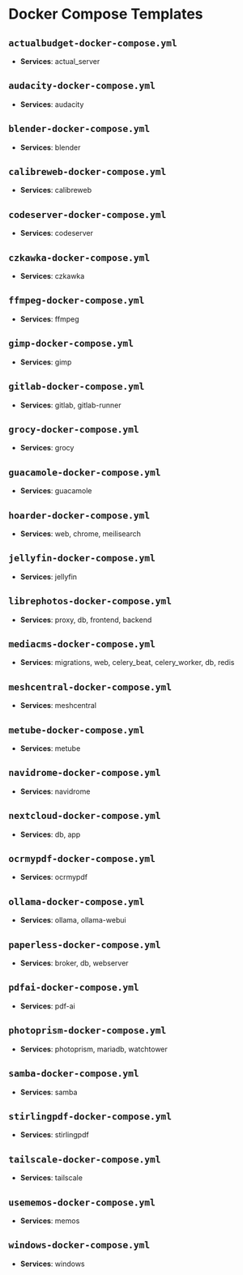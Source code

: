 # Docker Compose Templates

## `actualbudget-docker-compose.yml`
- **Services**: actual_server

## `audacity-docker-compose.yml`
- **Services**: audacity

## `blender-docker-compose.yml`
- **Services**: blender

## `calibreweb-docker-compose.yml`
- **Services**: calibreweb

## `codeserver-docker-compose.yml`
- **Services**: codeserver

## `czkawka-docker-compose.yml`
- **Services**: czkawka

## `ffmpeg-docker-compose.yml`
- **Services**: ffmpeg

## `gimp-docker-compose.yml`
- **Services**: gimp

## `gitlab-docker-compose.yml`
- **Services**: gitlab, gitlab-runner

## `grocy-docker-compose.yml`
- **Services**: grocy

## `guacamole-docker-compose.yml`
- **Services**: guacamole

## `hoarder-docker-compose.yml`
- **Services**: web, chrome, meilisearch

## `jellyfin-docker-compose.yml`
- **Services**: jellyfin

## `librephotos-docker-compose.yml`
- **Services**: proxy, db, frontend, backend

## `mediacms-docker-compose.yml`
- **Services**: migrations, web, celery_beat, celery_worker, db, redis

## `meshcentral-docker-compose.yml`
- **Services**: meshcentral

## `metube-docker-compose.yml`
- **Services**: metube

## `navidrome-docker-compose.yml`
- **Services**: navidrome

## `nextcloud-docker-compose.yml`
- **Services**: db, app

## `ocrmypdf-docker-compose.yml`
- **Services**: ocrmypdf

## `ollama-docker-compose.yml`
- **Services**: ollama, ollama-webui

## `paperless-docker-compose.yml`
- **Services**: broker, db, webserver

## `pdfai-docker-compose.yml`
- **Services**: pdf-ai

## `photoprism-docker-compose.yml`
- **Services**: photoprism, mariadb, watchtower

## `samba-docker-compose.yml`
- **Services**: samba

## `stirlingpdf-docker-compose.yml`
- **Services**: stirlingpdf

## `tailscale-docker-compose.yml`
- **Services**: tailscale

## `usememos-docker-compose.yml`
- **Services**: memos

## `windows-docker-compose.yml`
- **Services**: windows
